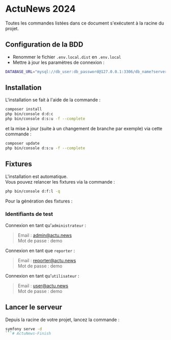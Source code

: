 # ActuNews 2024

Toutes les commandes listées dans ce document s'exécutent à la racine du projet.

## Configuration de la BDD

- Renommer le fichier `.env.local.dist` en `.env.local`
- Mettre à jour les paramètres de connexion :

```bash
DATABASE_URL="mysql://db_user:db_password@127.0.0.1:3306/db_name?serverVersion=5.7"
```

## Installation

L'installation se fait à l'aide de la commande :

```bash
composer install
php bin/console d:d:c
php bin/console d:s:u -f --complete
```

et la mise à jour (suite à un changement de branche par exemple) via cette commande :

```bash
composer update
php bin/console d:s:u -f --complete
```

## Fixtures

L'installation est automatique. \
Vous pouvez relancer les fixtures via la commande :

```bash
php bin/console d:f:l -q
```

Pour la génération des fixtures :

### Identifiants de test

Connexion en tant qu'`administrateur` :

> Email : admin@actu.news \
> Mot de passe : demo

Connexion en tant que `reporter` :

> Email : reporter@actu.news \
> Mot de passe : demo

Connexion en tant qu'`utilisateur` :

> Email : user@actu.news \
> Mot de passe : demo

## Lancer le serveur

Depuis la racine de votre projet, lancez la commande :

```bash
symfony serve -d
```# ActuNews-Finish
